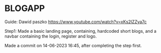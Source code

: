 # BLOGAPP

Guide: Dawid paszko
https://www.youtube.com/watch?v=xKs2IZZya7c

Step1: Made a basic landing page, containing, hardcoded short blogs, and a navbar containing
the login, register and logo.

Made a commit on 14-06-2023 16:45, after completing the step first.